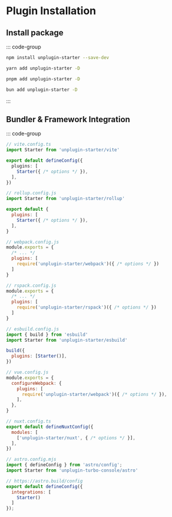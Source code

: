 # Plugin Installation

## Install package

::: code-group

```bash [npm]
npm install unplugin-starter --save-dev
```

```bash [yarn]
yarn add unplugin-starter -D
```

```bash [pnpm]
pnpm add unplugin-starter -D
```

```bash [bun]
bun add unplugin-starter -D
```
:::

## Bundler & Framework Integration

::: code-group

```ts [Vite]
// vite.config.ts
import Starter from 'unplugin-starter/vite'

export default defineConfig({
  plugins: [
    Starter({ /* options */ }),
  ],
})
```

```js [Rollup]
// rollup.config.js
import Starter from 'unplugin-starter/rollup'

export default {
  plugins: [
    Starter({ /* options */ }),
  ],
}
```

```js [webpack]
// webpack.config.js
module.exports = {
  /* ... */
  plugins: [
    require('unplugin-starter/webpack')({ /* options */ })
  ]
}
```

```js [Rspack]
// rspack.config.js
module.exports = {
  /* ... */
  plugins: [
    require('unplugin-starter/rspack')({ /* options */ })
  ]
}
```

```js [esbuild]
// esbuild.config.js
import { build } from 'esbuild'
import Starter from 'unplugin-starter/esbuild'

build({
  plugins: [Starter()],
})
```

```js [Vue-CLI]
// vue.config.js
module.exports = {
  configureWebpack: {
    plugins: [
      require('unplugin-starter/webpack')({ /* options */ }),
    ],
  },
}
```

```js [Nuxt]
// nuxt.config.ts
export default defineNuxtConfig({
  modules: [
    ['unplugin-starter/nuxt', { /* options */ }],
  ],
})
```

```js [Astro]
// astro.config.mjs
import { defineConfig } from 'astro/config';
import Starter from 'unplugin-turbo-console/astro'

// https://astro.build/config
export default defineConfig({
  integrations: [
    Starter()
  ]
});
```
